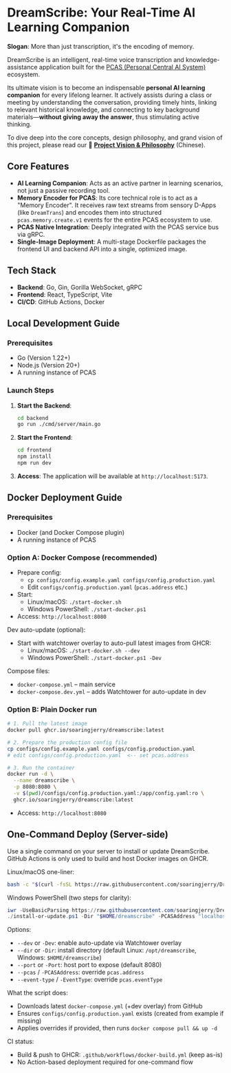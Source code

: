 # DreamScribe: Your Real-Time AI Learning Companion

**Slogan**: More than just transcription, it's the encoding of memory.

DreamScribe is an intelligent, real-time voice transcription and knowledge-assistance application built for the [PCAS (Personal Central AI System)](https://example.com/pcas-whitepaper) ecosystem.

Its ultimate vision is to become an indispensable **personal AI learning companion** for every lifelong learner. It actively assists during a class or meeting by understanding the conversation, providing timely hints, linking to relevant historical knowledge, and connecting to key background materials—**without giving away the answer**, thus stimulating active thinking.

To dive deep into the core concepts, design philosophy, and grand vision of this project, please read our 📄 **[Project Vision & Philosophy](docs/VISION.md)** (Chinese).

## Core Features

- **AI Learning Companion**: Acts as an active partner in learning scenarios, not just a passive recording tool.
- **Memory Encoder for PCAS**: Its core technical role is to act as a "Memory Encoder". It receives raw text streams from sensory D-Apps (like `DreamTrans`) and encodes them into structured `pcas.memory.create.v1` events for the entire PCAS ecosystem to use.
- **PCAS Native Integration**: Deeply integrated with the PCAS service bus via gRPC.
- **Single-Image Deployment**: A multi-stage Dockerfile packages the frontend UI and backend API into a single, optimized image.

## Tech Stack

- **Backend**: Go, Gin, Gorilla WebSocket, gRPC
- **Frontend**: React, TypeScript, Vite
- **CI/CD**: GitHub Actions, Docker

## Local Development Guide

### Prerequisites
- Go (Version 1.22+)
- Node.js (Version 20+)
- A running instance of PCAS

### Launch Steps
1.  **Start the Backend**:
    ```bash
    cd backend
    go run ./cmd/server/main.go
    ```
2.  **Start the Frontend**:
    ```bash
    cd frontend
    npm install
    npm run dev
    ```
3.  **Access**: The application will be available at `http://localhost:5173`.

## Docker Deployment Guide

### Prerequisites
- Docker (and Docker Compose plugin)
- A running instance of PCAS

### Option A: Docker Compose (recommended)
- Prepare config:
  - `cp configs/config.example.yaml configs/config.production.yaml`
  - Edit `configs/config.production.yaml` (`pcas.address` etc.)
- Start:
  - Linux/macOS: `./start-docker.sh`
  - Windows PowerShell: `./start-docker.ps1`
- Access: `http://localhost:8080`

Dev auto-update (optional):
- Start with watchtower overlay to auto-pull latest images from GHCR:
  - Linux/macOS: `./start-docker.sh --dev`
  - Windows PowerShell: `./start-docker.ps1 -Dev`

Compose files:
- `docker-compose.yml` – main service
- `docker-compose.dev.yml` – adds Watchtower for auto-update in dev

### Option B: Plain Docker run
```bash
# 1. Pull the latest image
docker pull ghcr.io/soaringjerry/dreamscribe:latest

# 2. Prepare the production config file
cp configs/config.example.yaml configs/config.production.yaml
# edit configs/config.production.yaml  <-- set pcas.address

# 3. Run the container
docker run -d \
  --name dreamscribe \
  -p 8080:8080 \
  -v $(pwd)/configs/config.production.yaml:/app/config.yaml:ro \
  ghcr.io/soaringjerry/dreamscribe:latest
```
- Access: `http://localhost:8080`

## One-Command Deploy (Server-side)

Use a single command on your server to install or update DreamScribe. GitHub Actions is only used to build and host Docker images on GHCR.

Linux/macOS one-liner:
```bash
bash -c "$(curl -fsSL https://raw.githubusercontent.com/soaringjerry/DreamScribe/main/scripts/install-or-update.sh)" -- --dir /opt/dreamscribe --pcas localhost:50051 --port 18080
```

Windows PowerShell (two steps for clarity):
```powershell
iwr -UseBasicParsing https://raw.githubusercontent.com/soaringjerry/DreamScribe/main/scripts/install-or-update.ps1 -OutFile install-or-update.ps1
./install-or-update.ps1 -Dir "$HOME/dreamscribe" -PCASAddress "localhost:50051" -Port 18080
```

Options:
- `--dev` or `-Dev`: enable auto-update via Watchtower overlay
- `--dir` or `-Dir`: install directory (default Linux: `/opt/dreamscribe`, Windows: `$HOME/dreamscribe`)
- `--port` or `-Port`: host port to expose (default 8080)
- `--pcas` / `-PCASAddress`: override `pcas.address`
- `--event-type` / `-EventType`: override `pcas.eventType`

What the script does:
- Downloads latest `docker-compose.yml` (+dev overlay) from GitHub
- Ensures `configs/config.production.yaml` exists (created from example if missing)
- Applies overrides if provided, then runs `docker compose pull && up -d`

CI status:
- Build & push to GHCR: `.github/workflows/docker-build.yml` (keep as-is)
- No Action-based deployment required for one-command flow
